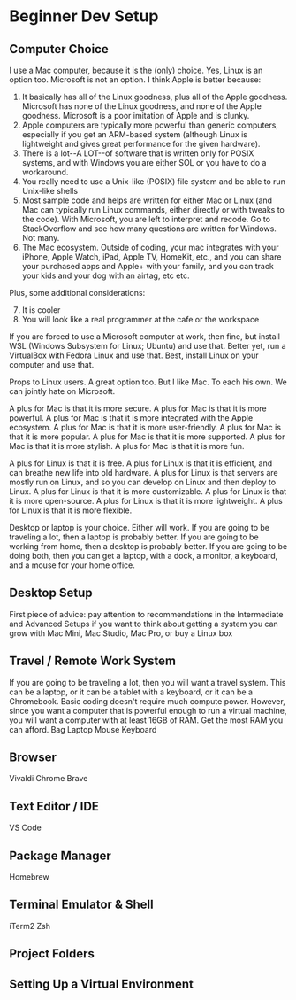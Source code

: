 # Beginner Dev Setup

## Computer Choice
I use a Mac computer, because it is the (only) choice. Yes, Linux is an option too. Microsoft is not an option. I think Apple is better because:

1. It basically has all of the Linux goodness, plus all of the Apple goodness. Microsoft has none of the Linux goodness, and none of the Apple goodness. Microsoft is a poor imitation of Apple and is clunky.
2. Apple computers are typically more powerful than generic computers, especially if you get an ARM-based system (although Linux is lightweight and gives great performance for the given hardware).
3. There is a lot--A LOT--of software that is written only for POSIX systems, and with Windows you are either SOL or you have to do a workaround.
4. You really need to use a Unix-like (POSIX) file system and be able to run Unix-like shells
5. Most sample code and helps are written for either Mac or Linux (and Mac can typically run Linux commands, either directly or with tweaks to the code). With Microsoft, you are left to interpret and recode. Go to StackOverflow and see how many questions are written for Windows. Not many.
6. The Mac ecosystem. Outside of coding, your mac integrates with your iPhone, Apple Watch, iPad, Apple TV, HomeKit, etc., and you can share your purchased apps and Apple+ with your family, and you can track your kids and your dog with an airtag, etc etc.

Plus, some additional considerations:

7. It is cooler
8. You will look like a real programmer at the cafe or the workspace

If you are forced to use a Microsoft computer at work, then fine, but install WSL (Windows Subsystem for Linux; Ubuntu) and use that. Better yet, run a VirtualBox with Fedora Linux and use that. Best, install Linux on your computer and use that.

Props to Linux users. A great option too. But I like Mac. To each his own. We can jointly hate on Microsoft.

A plus for Mac is that it is more secure. A plus for Mac is that it is more powerful. A plus for Mac is that it is more integrated with the Apple ecosystem. A plus for Mac is that it is more user-friendly. A plus for Mac is that it is more popular. A plus for Mac is that it is more supported. A plus for Mac is that it is more stylish. A plus for Mac is that it is more fun.

A plus for Linux is that it is free. A plus for Linux is that it is efficient, and can breathe new life into old hardware. A plus for Linux is that servers are mostly run on Linux, and so you can develop on Linux and then deploy to Linux. A plus for Linux is that it is more customizable. A plus for Linux is that it is more open-source. A plus for Linux is that it is more lightweight. A plus for Linux is that it is more flexible.

Desktop or laptop is your choice. Either will work. If you are going to be traveling a lot, then a laptop is probably better. If you are going to be working from home, then a desktop is probably better. If you are going to be doing both, then you can get a laptop, with a dock, a monitor, a keyboard, and a mouse for your home office.

## Desktop Setup
First piece of advice: pay attention to recommendations in the Intermediate and Advanced Setups if you want to think about getting a system you can grow with
Mac Mini, Mac Studio, Mac Pro, or buy a Linux box

## Travel / Remote Work System
If you are going to be traveling a lot, then you will want a travel system. This can be a laptop, or it can be a tablet with a keyboard, or it can be a Chromebook. Basic coding doesn't require much compute power. However, since you want a computer that is powerful enough to run a virtual machine, you will want a computer with at least 16GB of RAM. Get the most RAM you can afford.
Bag
Laptop
Mouse
Keyboard


## Browser
Vivaldi
Chrome
Brave

## Text Editor / IDE
VS Code



## Package Manager
Homebrew

## Terminal Emulator & Shell
iTerm2
Zsh

## Project Folders



## Setting Up a Virtual Environment
